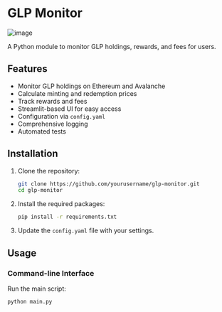 # GLP Monitor
![image](https://github.com/Thisisily/glp_monitor/assets/44399258/7e0619ae-a3ad-44f0-b452-654b43c12935)


A Python module to monitor GLP holdings, rewards, and fees for users.

## Features

- Monitor GLP holdings on Ethereum and Avalanche
- Calculate minting and redemption prices
- Track rewards and fees
- Streamlit-based UI for easy access
- Configuration via `config.yaml`
- Comprehensive logging
- Automated tests

## Installation

1. Clone the repository:
    ```bash
    git clone https://github.com/yourusername/glp-monitor.git
    cd glp-monitor
    ```

2. Install the required packages:
    ```bash
    pip install -r requirements.txt
    ```

3. Update the `config.yaml` file with your settings.

## Usage

### Command-line Interface

Run the main script:
```bash
python main.py
